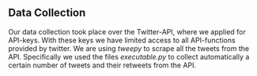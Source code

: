 ## Data Collection

Our data collection took place over the Twitter-API, where we applied for API-keys. With these keys we have limited access to all API-functions provided by twitter.
We are using *tweepy* to scrape all the tweets from the API. Specifically we used the files *executable.py* to collect automatically a certain number of tweets and their retweets from
the API.
